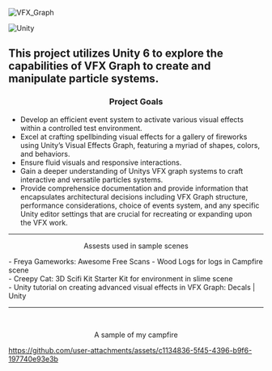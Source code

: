 ![VFX_Graph](https://github.com/user-attachments/assets/82108704-7b70-4aff-841f-f519ed7a33c0)

![Unity](https://img.shields.io/badge/unity-%23000000.svg?style=for-the-badge&logo=unity&logoColor=white)
<br>

<h2>This project utilizes Unity 6 to explore the capabilities of VFX Graph to create and manipulate particle systems.</h2>

<center> <h3>Project Goals</h3> </center>
<ul><li>Develop an efficient event system to activate various visual effects within a controlled test environment.</li>
<li>Excel at crafting spellbinding visual effects for a gallery of fireworks using Unity’s Visual Effects Graph, featuring a myriad of shapes, colors, and behaviors.</li>
<li>Ensure fluid visuals and responsive interactions.</li>
<li>Gain a deeper understanding of Unitys VFX graph systems to craft interactive and versatile particles systems.</li>
<li>Provide comprehensice documentation and provide information that encapsulates architectural decisions including VFX Graph structure, performance considerations, choice of events system, and any specific Unity editor settings that are crucial for recreating or expanding upon the VFX work. </li>
</ul>

---

<center> <p>Assests used in sample scenes</p> </center>
- Freya Gameworks: Awesome Free Scans - Wood Logs for logs in Campfire scene
<br>
- Creepy Cat: 3D Scifi Kit Starter Kit for environment in slime scene
<br>
- Unity tutorial on creating advanced visual effects in VFX Graph: Decals | Unity

<br>

---

<br> 

<center> <p>A sample of my campfire</p> </center>

https://github.com/user-attachments/assets/c1134836-5f45-4396-b9f6-197740e93e3b


